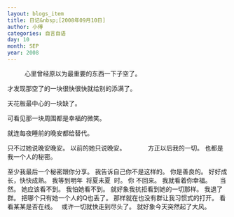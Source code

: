 ```yaml
---
layout: blogs_item
title: 日记&nbsp;[2008年09月10日]
author: 小傅
categories: 自言自语
day: 10
month: SEP
year: 2008
---
```




&nbsp;
&nbsp;
&nbsp;
&nbsp;
&nbsp;
心里曾经原以为最重要的东西一下子空了。
&nbsp;

才发现那空了的一块很快很快就给别的添满了。
&nbsp;

天花板最中心的一块缺了。
&nbsp;

可看见那一块周围都是幸福的微笑。
&nbsp;

就连每夜睡前的晚安都给替代。
&nbsp;
&nbsp;
&nbsp;
&nbsp;
&nbsp;
&nbsp;

只不过她说晚安晚安。
以前的她只说晚安。
&nbsp;
&nbsp;
&nbsp;
&nbsp;
&nbsp;
&nbsp;
方正以后我的一切。
也都是我一个人的秘密。
&nbsp;
&nbsp;
&nbsp;
&nbsp;
&nbsp;
&nbsp;
&nbsp;

至少我最后一个秘密跟你分享。
我告诉自己你不是这样的。
你是善良的。
好好成长，快快成熟。
我等到明年&nbsp; 将夏未夏&nbsp; 时。
你 不回来。
我就看着你幸福。
&nbsp;
&nbsp;
当然。
她应该看不到。
我怕她看不到。
就好象我抗拒看到她的一切那样。
我退了群。
把哪个只有她一个人的Q也丢了。
那样就在也没有群让我习惯式的打开。
看看某某是否在线。
&nbsp;
或许一切就快走到尽头了。
就好象今天突然起了大风。


